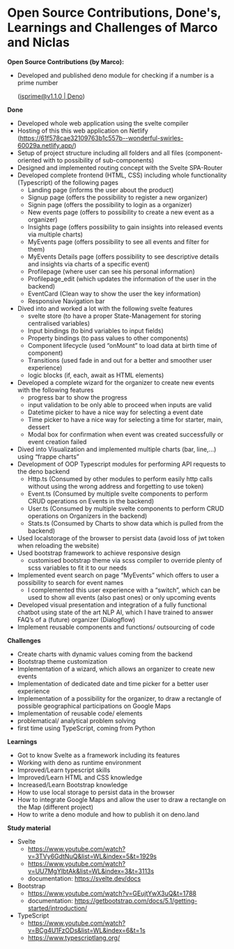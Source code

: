 # Open Source Contributions, Done's, Learnings and Challenges of Marco and Niclas

**Open Source Contributions (by Marco):**

- Developed and published deno module for checking if a number is a prime number
    
    ([isprime@v1.1.0 | Deno](https://deno.land/x/isprime@v1.1.0))

**Done**

- Developed whole web application using the svelte compiler
- Hosting of this this web application on Netlify (https://61f578cae32109763b1c557b--wonderful-swirles-60029a.netlify.app/)
- Setup of project structure including all folders and all files (component-oriented with to possibility of sub-components)
- Designed and implemented routing concept with the Svelte SPA-Router
- Developed complete frontend (HTML, CSS) including whole functionality (Typescript) of the following pages
    - Landing page (informs the user about the product)
    - Signup page (offers the possibility to register a new organizer)
    - Signin page (offers the possibility to login as a organizer)
    - New events page (offers to possibility to create a new event as a organizer)
    - Insights page (offers possibility to gain insights into released events via multiple charts)
    - MyEvents page (offers possibility to see all events and filter for them)
    - MyEvents Details page (offers possibility to see descriptive details and insights via charts of a specific event)
    - Profilepage (where user can see his personal information) 
    - Profilepage_edit (which updates the information of the user in the backend) 
    - EventCard (Clean way to show the user the key information) 
    - Responsive Navigation bar
- Dived into and worked a lot with the following svelte features
    - svelte store (to have a proper State-Management for storing centralised variables)
    - Input bindings (to bind variables to input fields)
    - Property bindings (to pass values to other components)
    - Component lifecycle (used “onMount” to load data at birth time of component)
    - Transitions (used fade in and out for a better and smoother user experience)
    - logic blocks (if, each, await as HTML elements)
- Developed a complete wizard for the organizer to create new events with the following features
    - progress bar to show the progress
    - input validation to be only able to proceed when inputs are valid
    - Datetime picker to have a nice way for selecting a event date
    - Time picker to have a nice way for selecting a time for starter, main, dessert
    - Modal box for confirmation when event was created successfully or event creation failed
- Dived into Visualization and implemented multiple charts (bar, line,...) using “frappe charts”
- Development of OOP Typescript modules for performing API requests to the deno backend
    - Http.ts (Consumed by other modules to perform easily http calls without using the wrong address and forgetting to use token)
    - Event.ts (Consumed by multiple svelte components to perform CRUD operations on Events in the backend)
    - User.ts (Consumed by multiple svelte components to perform CRUD operations on Organizers in the backend)
    - Stats.ts (Consumed by Charts to show data which is pulled from the backend)
- Used localstorage of the browser to persist data (avoid loss of jwt token when reloading the website)
- Used bootstrap framework to achieve responsive design
    - customised bootstrap theme via scss compiler to override plenty of scss variables to fit it to our needs
- Implemented event search on page “MyEvents” which offers to user a possibility to search for event names
    - I complemented this user experience with a “switch”, which can be used to show all events (also past ones) or only upcoming events
- Developed visual presentation and integration of a fully functional chatbot using state of the art NLP AI, which I have trained to answer FAQ’s of a (future) organizer (Dialogflow)
- Implement reusable components and functions/ outsourcing of code

**Challenges**

- Create charts with dynamic values coming from the backend
- Bootstrap theme customization
- Implementation of a wizard, which allows an organizer to create new events
- Implementation of dedicated date and time picker for a better user experience
- Implementation of a possibility for the organizer, to draw a rectangle of possible geographical participations on Google Maps
- Implementation of reusable code/ elements  
- problematical/ analytical problem solving 
- first time using TypeScript, coming from Python

**Learnings**

- Got to know Svelte as a framework including its features
- Working with deno as runtime environment
- Improved/Learn typescript skills
- Improved/Learn HTML and CSS knowledge
- Increased/Learn Bootstrap knowledge
- How to use local storage to persist data in the browser
- How to integrate Google Maps and allow the user to draw a rectangle on the Map (different project)
- How to write a deno module and how to publish it on deno.land

**Study material**

- Svelte
    -    https://www.youtube.com/watch?v=3TVy6GdtNuQ&list=WL&index=5&t=1929s 
    -    https://www.youtube.com/watch?v=UU7MgYIbtAk&list=WL&index=3&t=3113s 
    -    documentation: https://svelte.dev/docs 
- Bootstrap
    -  https://www.youtube.com/watch?v=GEujtYwX3uQ&t=1788
    -  documentation: https://getbootstrap.com/docs/5.1/getting-started/introduction/ 
- TypeScript
    - https://www.youtube.com/watch?v=BCg4U1FzODs&list=WL&index=6&t=1s
    - https://www.typescriptlang.org/

